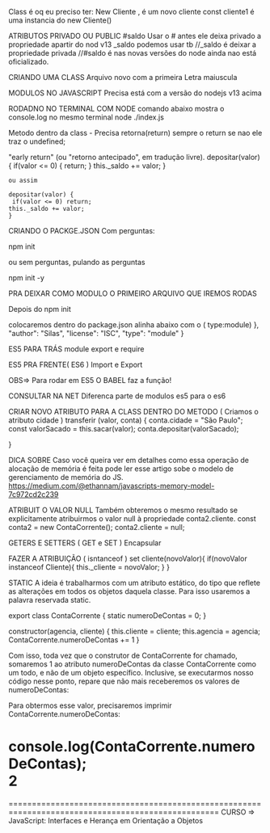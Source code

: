 Class é oq eu preciso ter:
New Cliente ,   é um novo cliente
const cliente1   é uma instancia do new Cliente()

ATRIBUTOS PRIVADO OU PUBLIC
#saldo   Usar o # antes ele deixa privado  a propriedade apartir do nod v13
_saldo   podemos usar tb
   //_saldo  é deixar a propriedade privada
    //#saldo é nas novas versões do node ainda nao está oficializado.

CRIANDO UMA CLASS
Arquivo novo com a primeira Letra maiuscula 

MODULOS NO JAVASCRIPT
Precisa está com a versão do nodejs v13 acima


RODADNO NO TERMINAL COM NODE
comando abaixo mostra o console.log no mesmo terminal
node ./index.js

Metodo dentro da class - Precisa retorna(return) sempre o return se nao ele traz o undefined;


"early return" (ou "retorno antecipado", em tradução livre). 
    depositar(valor) {
    if(valor <= 0) {
        return;
    }
    this._saldo += valor;
    }

    ou assim

    depositar(valor) {
     if(valor <= 0) return;
    this._saldo += valor;
    }


CRIANDO O PACKGE.JSON
Com perguntas:

npm init 

ou sem perguntas, pulando as perguntas

npm init -y

PRA DEIXAR COMO MODULO O PRIMEIRO ARQUIVO QUE 
IREMOS RODAS

Depois do npm init

colocaremos dentro do package.json alinha abaixo
com o ( type:module)
},
  "author": "Silas",
  "license": "ISC",
  "type": "module"
}


ES5 PARA TRÁS
module export e require


ES5 PRA FRENTE( ES6 )
Import e Export

OBS=> Para rodar em ES5 O BABEL faz a função!


CONSULTAR NA NET
Diferenca parte de modulos es5 para o es6


CRIAR NOVO ATRIBUTO PARA A CLASS DENTRO DO METODO ( Criamos o atributo cidade )
transferir (valor, conta) {
    conta.cidade = "São Paulo";
    const valorSacado = this.sacar(valor);
    conta.depositar(valorSacado);

}

DICA SOBRE 
Caso você queira ver em detalhes como essa operação de alocação de memória é feita pode ler esse artigo sobe o modelo de gerenciamento de memória do JS.
https://medium.com/@ethannam/javascripts-memory-model-7c972cd2c239


ATRIBUIT O VALOR NULL
Também obteremos o mesmo resultado se explicitamente atribuirmos o valor null à propriedade conta2.cliente.
const conta2 = new ContaCorrente();
conta2.cliente = null;


GETERS E SETTERS ( GET e SET ) Encapsular 

FAZER A ATRIBUIÇÃO ( isntanceof )
set cliente(novoValor){
    if(novoValor instanceof Cliente){
        this._cliente = novoValor;
    }
}

STATIC
 A ideia é trabalharmos com um atributo estático, do tipo que reflete as alterações em todos os objetos daquela classe. Para isso usaremos a palavra reservada static.

 export class ContaCorrente {
    static numeroDeContas = 0;
 }

 constructor(agencia, cliente) {
        this.cliente = cliente;
        this.agencia = agencia;
        ContaCorrente.numeroDeContas += 1
    }

Com isso, toda vez que o construtor de ContaCorrente for chamado, somaremos 1 ao atributo numeroDeContas da classe ContaCorrente como um todo, e não de um objeto específico. Inclusive, se executarmos nosso código nesse ponto, repare que não mais receberemos os valores de numeroDeContas:

Para obtermos esse valor, precisaremos imprimir ContaCorrente.numeroDeContas:

console.log(ContaCorrente.numeroDeContas);  
2
===================================================================================================
===================================================================================================
CURSO => JavaScript: Interfaces e Herança em Orientação a Objetos












